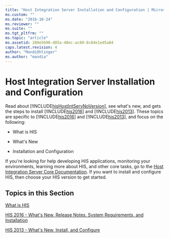 ```yaml
---
title: "Host Integration Server Installation and Configuration | Microsoft Docs"
ms.custom: ""
ms.date: "2016-10-24"
ms.reviewer: ""
ms.suite: ""
ms.tgt_pltfrm: ""
ms.topic: "article"
ms.assetid: 280e5698-d85a-40ec-ac80-8c84e1ed5a84
caps.latest.revision: 4
author: "MandiOhlinger"
ms.author: "mandia"
---
```

# Host Integration Server Installation and Configuration
Read about [!INCLUDE[hisHostIntServNoVersion](../install-and-config-guides/includes/hishostintservnoversion-md.md)], see what's new, and gets the steps to install [!INCLUDE[his2016](../install-and-config-guides/includes/his2016-md.md)] and  [!INCLUDE[his2013](../install-and-config-guides/includes/his2013-md.md)]. These topics are specific to [!INCLUDE[his2016](../install-and-config-guides/includes/his2016-md.md)] and [!INCLUDE[his2013](../install-and-config-guides/includes/his2013-md.md)], and focus on the following:  
  
-   What is HIS  
  
-   What's New  
  
-   Installation and Configuration  
  
 If you're looking for help developing HIS applications, monitoring your environments, learning more about HIS, and other core tasks, go to the [Host Integration Server Core Documentation](../Topic/Host%20Integration%20Server%20Core%20Documentation.md). If you want to install and configure HIS, then choose your HIS version to get started.  
  
## Topics in this Section  
 [What is HIS](../install-and-config-guides/what-is-his.md)  
  
 [HIS 2016 - What's New, Release Notes, System Requirements, and Installation](../install-and-config-guides/his-2016-what-s-new-release-notes-system-requirements-and-installation.md)  
  
 [HIS 2013 - What's New, Install, and Configure](../install-and-config-guides/his-2013-what-s-new-install-and-configure.md)